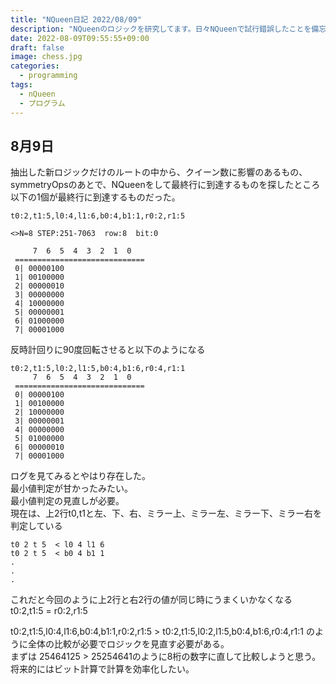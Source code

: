 ```yaml
---
title: "NQueen日記 2022/08/09"
description: "NQueenのロジックを研究してます。日々NQueenで試行錯誤したことを備忘録として日記に追加することにしました。" 
date: 2022-08-09T09:55:55+09:00
draft: false 
image: chess.jpg
categories:
  - programming 
tags:
  - nQueen 
  - プログラム
---
```

## 8月9日
抽出した新ロジックだけのルートの中から、クイーン数に影響のあるもの、
symmetryOpsのあとで、NQueenをして最終行に到達するものを探したところ
以下の1個が最終行に到達するものだった。  

```
t0:2,t1:5,l0:4,l1:6,b0:4,b1:1,r0:2,r1:5

<>N=8 STEP:251-7063  row:8  bit:0

     7  6  5  4  3  2  1  0
 =============================
 0| 00000100
 1| 00100000
 2| 00000010
 3| 00000000
 4| 10000000
 5| 00000001
 6| 01000000
 7| 00001000
```


反時計回りに90度回転させると以下のようになる  

```
t0:2,t1:5,l0:2,l1:5,b0:4,b1:6,r0:4,r1:1
     7  6  5  4  3  2  1  0
 =============================
 0| 00000100
 1| 00100000
 2| 10000000
 3| 00000001
 4| 00000000
 5| 01000000
 6| 00000010
 7| 00001000
```

ログを見てみるとやはり存在した。  
最小値判定が甘かったみたい。  
最小値判定の見直しが必要。  
現在は、上2行t0,t1と左、下、右、ミラー上、ミラー左、ミラー下、ミラー右を判定している  
```
t0 2 t 5  < l0 4 l1 6
t0 2 t 5  < b0 4 b1 1
.
.
.
```
これだと今回のように上2行と右2行の値が同じ時にうまくいかなくなる  
t0:2,t1:5 =  r0:2,r1:5

t0:2,t1:5,l0:4,l1:6,b0:4,b1:1,r0:2,r1:5  > t0:2,t1:5,l0:2,l1:5,b0:4,b1:6,r0:4,r1:1
のように全体の比較が必要でロジックを見直す必要がある。  
まずは 25464125 > 25254641のように8桁の数字に直して比較しようと思う。  
将来的にはビット計算で計算を効率化したい。  




